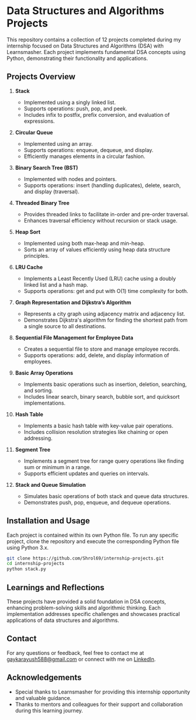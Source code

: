 # Data Structures and Algorithms Projects

This repository contains a collection of 12 projects completed during my internship focused on Data Structures and Algorithms (DSA) with Learnsmasher. Each project implements fundamental DSA concepts using Python, demonstrating their functionality and applications.

## Projects Overview

1. **Stack**
   - Implemented using a singly linked list.
   - Supports operations: push, pop, and peek.
   - Includes infix to postfix, prefix conversion, and evaluation of expressions.

2. **Circular Queue**
   - Implemented using an array.
   - Supports operations: enqueue, dequeue, and display.
   - Efficiently manages elements in a circular fashion.

3. **Binary Search Tree (BST)**
   - Implemented with nodes and pointers.
   - Supports operations: insert (handling duplicates), delete, search, and display (traversal).

4. **Threaded Binary Tree**
   - Provides threaded links to facilitate in-order and pre-order traversal.
   - Enhances traversal efficiency without recursion or stack usage.

5. **Heap Sort**
   - Implemented using both max-heap and min-heap.
   - Sorts an array of values efficiently using heap data structure principles.

6. **LRU Cache**
   - Implements a Least Recently Used (LRU) cache using a doubly linked list and a hash map.
   - Supports operations: get and put with O(1) time complexity for both.

7. **Graph Representation and Dijkstra’s Algorithm**
   - Represents a city graph using adjacency matrix and adjacency list.
   - Demonstrates Dijkstra's algorithm for finding the shortest path from a single source to all destinations.

8. **Sequential File Management for Employee Data**
   - Creates a sequential file to store and manage employee records.
   - Supports operations: add, delete, and display information of employees.

9. **Basic Array Operations**
   - Implements basic operations such as insertion, deletion, searching, and sorting.
   - Includes linear search, binary search, bubble sort, and quicksort implementations.

10. **Hash Table**
    - Implements a basic hash table with key-value pair operations.
    - Includes collision resolution strategies like chaining or open addressing.

11. **Segment Tree**
    - Implements a segment tree for range query operations like finding sum or minimum in a range.
    - Supports efficient updates and queries on intervals.

12. **Stack and Queue Simulation**
    - Simulates basic operations of both stack and queue data structures.
    - Demonstrates push, pop, enqueue, and dequeue operations.

## Installation and Usage

Each project is contained within its own Python file. To run any specific project, clone the repository and execute the corresponding Python file using Python 3.x.

```bash
git clone https://github.com/Shrol69/internship-projects.git
cd internship-projects
python stack.py
```

## Learnings and Reflections

These projects have provided a solid foundation in DSA concepts, enhancing problem-solving skills and algorithmic thinking. Each implementation addresses specific challenges and showcases practical applications of data structures and algorithms.

## Contact

For any questions or feedback, feel free to contact me at gaykarayush588@gmail.com or connect with me on [LinkedIn](https://www.linkedin.com/in/ayush-gaykar-coder6122/).

## Acknowledgements

- Special thanks to Learnsmasher for providing this internship opportunity and valuable guidance.
- Thanks to mentors and colleagues for their support and collaboration during this learning journey.
